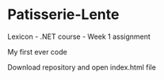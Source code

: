 # Patisserie-Lente
Lexicon - .NET course - Week 1 assignment

My first ever code

Download repository and open index.html file
